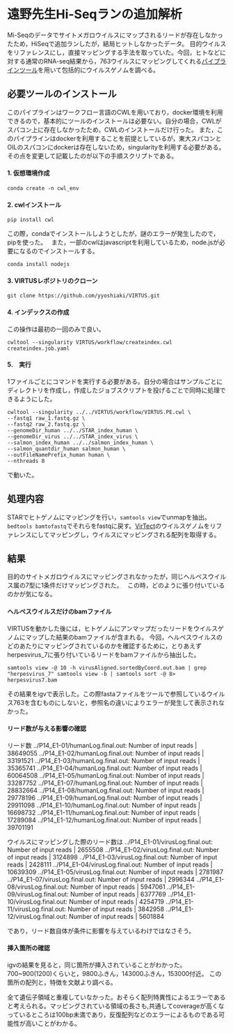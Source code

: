 # 遠野先生Hi-Seqランの追加解析

Mi-Seqのデータでサイトメガロウイルスにマップされるリードが存在しなかったため，HiSeqで追加ランしたが，結局ヒットしなかったデータ。
目的ウイルスをリファレンスにし，直接マッピングする手法を取っていた。今回，ヒトなどに対する通常のRNA-seq結果から，763ウイルスにマッピングしてくれる[パイプラインツール](https://github.com/yyoshiaki/VIRTUS)を用いて包括的にウイルスゲノムを調べる。

## 必要ツールのインストール
このパイプラインはワークフロー言語のCWLを用いており，docker環境を利用できるので，基本的にツールのインストールは必要ない。自分の場合，CWLがスパコン上に存在しなかったため，CWLのインストールだけ行った。
また，このパイプラインはdockerを利用することを前提としているが，東大スパコンとOILのスパコンにdockerは存在しないため，singularityを利用する必要がある。その点を変更して記載したのが以下の手順スクリプトである。


#### 1. 仮想環境作成 
```
conda create -n cwl_env 
``` 

#### 2. cwlインストール 
```
pip install cwl 
``` 
この際，condaでインストールしようとしたが，謎のエラーが発生したので，pipを使った。　
また，一部のcwlはjavascriptを利用しているため，node.jsが必要になるのでインストールする。 
``` 
conda install nodejs 
```

#### 3. VIRTUSレポジトリのクローン 
``` 
git clone https://github.com/yyoshiaki/VIRTUS.git 
``` 

#### 4. インデックスの作成 
この操作は最初の一回のみで良い。 
``` 
cwltool --singularity VIRTUS/workflow/createindex.cwl createindex.job.yaml 
``` 

#### 5.　実行　
1ファイルごとにコマンドを実行する必要がある。自分の場合はサンプルごとにディレクトリを作成し，作成したジョブスクリプトを投げるごとで同時に処理できるようにした。 
```
cwltool --singularity ../../VIRTUS/workflow/VIRTUS.PE.cwl \
--fastq1 raw_1.fastq.gz \
--fastq2 raw_2.fastq.gz \
--genomeDir_human ../../STAR_index_human \
--genomeDir_virus ../../STAR_index_virus \
--salmon_index_human ../../salmon_index_human \
--salmon_quantdir_human salmon_human \
--outFileNamePrefix_human human \
--nthreads 8
``` 
で動いた。

## 処理内容 
STARでヒトゲノムにマッピングを行い，`samtools view`でunmapを抽出。`bedtools bamtofastq`でそれらをfastqに戻す。[VirTect](https://github.com/WGLab/VirTect)のウイルスゲノムをリファレンスにしてマッピングし，ウイルスにマッピングされる配列を取得する。  

## 結果 
目的のサイトメガロウイルスにマッピングされなかったが，同じヘルペスウイルス属の7型に1条件だけマッピングされた。　
この時，どのように張り付いているのかが気になる。

#### ヘルペスウイルスだけのbamファイル 
VIRTUSを動かした後には，ヒトゲノムにアンマップだったリードをウイルスゲノムにマップした結果のbamファイルが含まれる。 
今回，ヘルペスウイルスのどのあたりにマッピングされているのかを確認するために，とりあえずherpesvirus_7に張り付いているリードをbamファイルから抽出した。 
```
samtools view -@ 10 -h virusAligned.sortedByCoord.out.bam | grep "herpesvirus_7" samtools view -b | samtools sort -@ 8> herpesvirus7.bam 
``` 

その結果をigvで表示した。この際fastaファイルをツールで参照しているウイルス763を含むものにしないと，参照名の違いによりエラーが発生して表示されなかった。

#### リード数が与える影響の確認 

リード数 
../P14_E1-01/humanLog.final.out:                          Number of input reads | 38649055
../P14_E1-02/humanLog.final.out:                          Number of input reads | 33191521
../P14_E1-03/humanLog.final.out:                          Number of input reads | 35365741
../P14_E1-04/humanLog.final.out:                          Number of input reads | 60064508
../P14_E1-05/humanLog.final.out:                          Number of input reads | 33287752
../P14_E1-07/humanLog.final.out:                          Number of input reads | 28832664
../P14_E1-08/humanLog.final.out:                          Number of input reads | 29778196
../P14_E1-09/humanLog.final.out:                          Number of input reads | 29911098
../P14_E1-10/humanLog.final.out:                          Number of input reads | 16698732
../P14_E1-11/humanLog.final.out:                          Number of input reads | 17289084
../P14_E1-12/humanLog.final.out:                          Number of input reads | 39701191

ウイルスにマッピングした際のリード数は 
../P14_E1-01/virusLog.final.out:                          Number of input reads | 2655508
../P14_E1-02/virusLog.final.out:                          Number of input reads | 3124898
../P14_E1-03/virusLog.final.out:                          Number of input reads | 2428111
../P14_E1-04/virusLog.final.out:                          Number of input reads | 10639309
../P14_E1-05/virusLog.final.out:                          Number of input reads | 2781987
../P14_E1-07/virusLog.final.out:                          Number of input reads | 2996344
../P14_E1-08/virusLog.final.out:                          Number of input reads | 5947061
../P14_E1-09/virusLog.final.out:                          Number of input reads | 6377769
../P14_E1-10/virusLog.final.out:                          Number of input reads | 4254719
../P14_E1-11/virusLog.final.out:                          Number of input reads | 3842958
../P14_E1-12/virusLog.final.out:                          Number of input reads | 5601884 

であり，リード数自体が条件に影響を与えているわけではなさそう。 

#### 挿入箇所の確認 
igvの結果を見ると，同じ箇所が挿入されていることがわかった。
700~900(1200)くらいと，9800ふきん，143000ふきん，153000付近。 
この箇所の配列と，特徴を文献より調べる。

全て遺伝子領域と重複していなかった。おそらく配列特異性によるエラーであると考えられる。マッピングされている領域の長さも,共通してcoverageが高くなっているところは100bp未満であり，反復配列などのエラーによるものである可能性が高いことがわかる。
